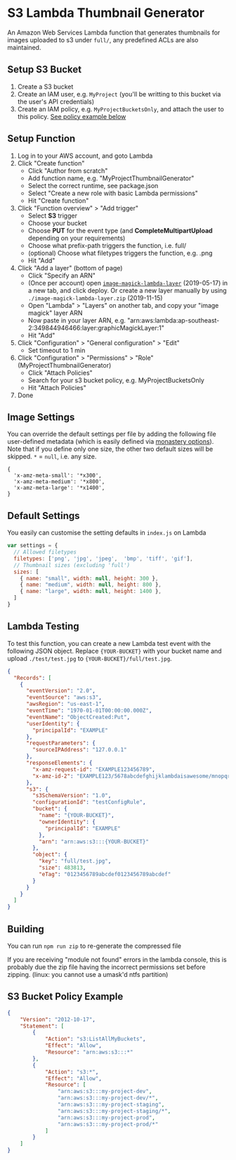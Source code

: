 # S3 Lambda Thumbnail Generator

An Amazon Web Services Lambda function that generates thumbnails for images uploaded to s3 under `full/`, any predefined ACLs are also maintained.

## Setup S3 Bucket

1. Create a S3 bucket
1. Create an IAM user, e.g. `MyProject` (you'll be writting to this bucket via the user's API credentials)
2. Create an IAM policy, e.g. `MyProjectBucketsOnly`, and attach the user to this policy. [See policy example below](#s3-bucket-policy-example)

## Setup Function

1. Log in to your AWS account, and goto Lambda
2. Click "Create function"
    - Click "Author from scratch"
    - Add function name, e.g. "MyProjectThumbnailGenerator"
    - Select the correct runtime, see package.json
    - Select "Create a new role with basic Lambda permissions"
    - Hit "Create function"
3. Click "Function overview" > "Add trigger"
    - Select **S3** trigger
    - Choose your bucket
    - Choose **PUT** for the event type (and **CompleteMultipartUpload** depending on your requirements)
    - Choose what prefix-path triggers the function, i.e. full/
    - (optional) Choose what filetypes triggers the function, e.g. .png
    - Hit "Add"
4. Click "Add a layer" (bottom of page)
    - Click "Specify an ARN"
    - (Once per account) open [`image-magick-lambda-layer`](https://serverlessrepo.aws.amazon.com/applications/us-east-1/145266761615/image-magick-lambda-layer) (2019-05-17) in a new tab, and click deploy. Or create a new layer manually by using `./image-magick-lambda-layer.zip` (2019-11-15)
    - Open "Lambda" > "Layers" on another tab, and copy your "image magick" layer ARN
    - Now paste in your layer ARN, e.g. "arn:aws:lambda:ap-southeast-2:349844946466:layer:graphicMagickLayer:1"
    - Hit "Add"
5. Click "Configuration" > "General configuration" > "Edit"
    - Set timeout to 1 min
5. Click "Configuration" > "Permissions" > "Role" (MyProjectThumbnailGenerator)
    - Click "Attach Policies"
    - Search for your s3 bucket policy, e.g. MyProjectBucketsOnly
    - Hit "Attach Policies"
6. Done

## Image Settings

You can override the default settings per file by adding the following file user-defined metadata (which is easily defined via [monastery options](https://boycce.github.io/monastery/image-plugin.html)). Note that if you define only one size, the other two default sizes will be skipped. `*` = `null`, i.e. any size.
```
{
  'x-amz-meta-small': '*x300',
  'x-amz-meta-medium': '*x800',
  'x-amz-meta-large': '*x1400',
}
```

## Default Settings

You easily can customise the setting defaults in `index.js` on Lambda
```js
var settings = {
  // Allowed filetypes
  filetypes: ['png', 'jpg', 'jpeg',  'bmp', 'tiff', 'gif'],
  // Thumbnail sizes (excluding 'full')
  sizes: [
    { name: "small", width: null, height: 300 },
    { name: "medium", width: null, height: 800 },
    { name: "large", width: null, height: 1400 },
  ]
}
```

## Lambda Testing

To test this function, you can create a new Lambda test event with the following JSON object. Replace `{YOUR-BUCKET}`
 with your bucket name and upload `./test/test.jpg` to `{YOUR-BUCKET}/full/test.jpg`.

```json
{
  "Records": [
    {
      "eventVersion": "2.0",
      "eventSource": "aws:s3",
      "awsRegion": "us-east-1",
      "eventTime": "1970-01-01T00:00:00.000Z",
      "eventName": "ObjectCreated:Put",
      "userIdentity": {
        "principalId": "EXAMPLE"
      },
      "requestParameters": {
        "sourceIPAddress": "127.0.0.1"
      },
      "responseElements": {
        "x-amz-request-id": "EXAMPLE123456789",
        "x-amz-id-2": "EXAMPLE123/5678abcdefghijklambdaisawesome/mnopqrstuvwxyzABCDEFGH"
      },
      "s3": {
        "s3SchemaVersion": "1.0",
        "configurationId": "testConfigRule",
        "bucket": {
          "name": "{YOUR-BUCKET}",
          "ownerIdentity": {
            "principalId": "EXAMPLE"
          },
          "arn": "arn:aws:s3:::{YOUR-BUCKET}"
        },
        "object": {
          "key": "full/test.jpg",
          "size": 483813,
          "eTag": "0123456789abcdef0123456789abcdef"
        }
      }
    }
  ]
}
```

## Building

You can run `npm run zip` to re-generate the compressed file

If you are receiving "module not found" errors in the lambda console, this is probably due the zip file having the incorrect permissions set before zipping. (linux: you cannot use a umask'd ntfs partition)

## S3 Bucket Policy Example
```json
{
    "Version": "2012-10-17",
    "Statement": [
        {
            "Action": "s3:ListAllMyBuckets",
            "Effect": "Allow",
            "Resource": "arn:aws:s3:::*"
        },
        {
            "Action": "s3:*",
            "Effect": "Allow",
            "Resource": [
                "arn:aws:s3:::my-project-dev",
                "arn:aws:s3:::my-project-dev/*",
                "arn:aws:s3:::my-project-staging",
                "arn:aws:s3:::my-project-staging/*",
                "arn:aws:s3:::my-project-prod",
                "arn:aws:s3:::my-project-prod/*"
            ]
        }
    ]
}
```
